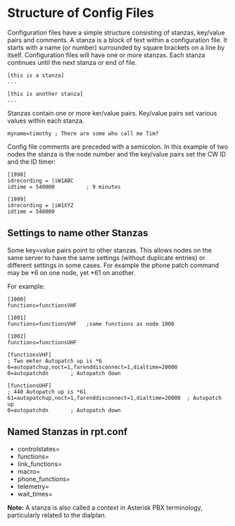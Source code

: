 # Structure of Config Files
Configuration files have a simple structure consisting of stanzas, key/value pairs and comments. A stanza is a block of text within a configuration file. It starts with a name (or number) surrounded by square brackets on a line by itself. Configuration files will have one or more stanzas. Each stanza continues until the next stanza or end of file. 

```
[this is a stanza]
...

[this is another stanza]
...
```

Stanzas contain one or more ker/value pairs. Key/value pairs set various values within each stanza.

```
myname=timothy ; There are some who call me Tim?
```

Config file comments are preceded with a semicolon. In this example of two nodes the stanza is the node number and the key/value pairs set the CW ID and the ID timer:

```
[1998]
idrecording = |iW1ABC
idtime = 540000          ; 9 minutes

[1999]
idrecording = |iW1XYZ
idtime = 540000 
```

## Settings to name other Stanzas
Some key=value pairs point to other stanzas. This allows nodes on the same server to have the same settings (without duplicate entries) or different settings in some cases. For example the phone patch command may be \*6 on one node, yet \*61 on another.

For example:

```
[1000]
functions=functionsVHF

[1001]
functions=functionsVHF   ;same functions as node 1000

[1002]
functions=functionsUHF

[functionsVHF]
; Two meter Autopatch up is *6
6=autopatchup,noct=1,farenddisconnect=1,dialtime=20000 
0=autopatchdn       ; Autopatch down

[functionsUHF]
; 440 Autopatch up is *61
61=autopatchup,noct=1,farenddisconnect=1,dialtime=20000  ; Autopatch up
0=autopatchdn       ; Autopatch down
```

## Named Stanzas in rpt.conf
* controlstates=
* functions=
* link_functions=
* macro=
* phone_functions=
* telemetry=
* wait_times=

**Note:** A stanza is also called a context in Asterisk PBX terminology, particularly related to the dialplan.

